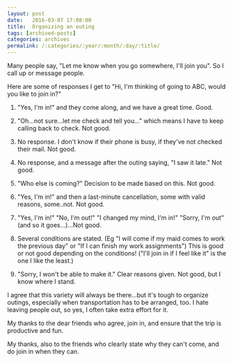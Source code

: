 ```yaml
---
layout: post
date:	2016-03-07 17:08:00
title:  Organizing an outing
tags: [archived-posts]
categories: archives
permalink: /:categories/:year/:month/:day/:title/
---
```

Many people say, "Let me know when you go somewhere, I'll join you". So I call up or message people.

Here are some of responses I get to "Hi, I'm thinking of going to ABC, would you like to join in?"

1. "Yes, I'm in!" and they come along, and we have a great time. Good.

2. "Oh...not sure...let me check and tell you..." which means I have to keep calling back to check. Not good.

3. No response. I don't know if their phone is busy, if they've not checked their mail. Not good.

4. No response, and a message after the outing saying, "I saw it late." Not good.

5. "Who else is coming?" Decision to be made based on this. Not good.

6. "Yes, I'm in!" and then a last-minute cancellation, some with valid reasons, some..not. Not good.

7. "Yes, I'm in!" "No, I'm out!" "I changed my mind, I'm in!" "Sorry, I'm out" (and so it goes...)...Not good.

8. Several conditions are stated. (Eg "I will come if my maid comes to work the previous day" or "If I can finish my work assignments") This is good or not good depending on the conditions!  ("I'll join in if I feel like it" is the one I like the least.)

9. "Sorry, I won't be able to make it." Clear reasons given. Not good, but I know where I stand.

I agree that this variety will always be there...but it's tough to organize outings, especially when transportation has to be arranged, too. I hate leaving people out, so yes, I often take extra effort for it. 

My thanks to the dear friends who agree, join in, and ensure that the trip is productive and fun.

My thanks, also to the friends who clearly state why they can't come, and do join in when they can.
